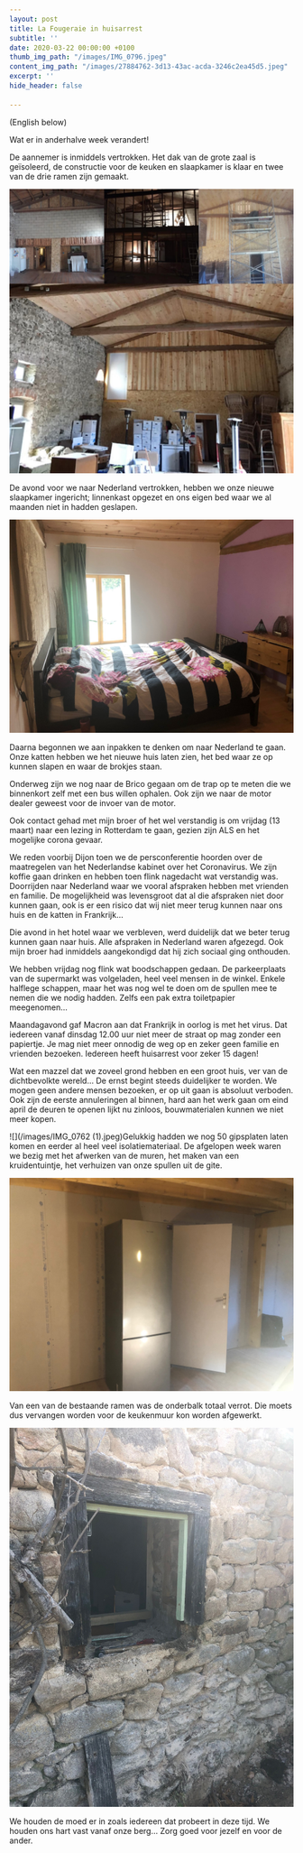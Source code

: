 ```yaml
---
layout: post
title: La Fougeraie in huisarrest
subtitle: ''
date: 2020-03-22 00:00:00 +0100
thumb_img_path: "/images/IMG_0796.jpeg"
content_img_path: "/images/27884762-3d13-43ac-acda-3246c2ea45d5.jpeg"
excerpt: ''
hide_header: false

---
```

(English below)

Wat er in anderhalve week verandert!

De aannemer is inmiddels vertrokken. Het dak van de grote zaal is geïsoleerd, de constructie voor de keuken en slaapkamer is klaar en twee van de drie ramen zijn gemaakt.

![](/images/a4c16df3-f117-43b2-a01c-ed4f86f3a3c9.jpeg)

De avond voor we naar Nederland vertrokken, hebben we onze nieuwe slaapkamer ingericht; linnenkast opgezet en ons eigen bed waar we al maanden niet in hadden geslapen.

![](/images/IMG_0798.jpeg)

Daarna begonnen we aan inpakken te denken om naar Nederland te gaan. Onze katten hebben we het nieuwe huis laten zien, het bed waar ze op kunnen slapen en waar de brokjes staan.

Onderweg zijn we nog naar de Brico gegaan om de trap op te meten die we binnenkort zelf met een bus willen ophalen. Ook zijn we naar de motor dealer geweest voor de invoer van de motor.

Ook contact gehad met mijn broer of het wel verstandig is om vrijdag (13 maart) naar een lezing in Rotterdam te gaan, gezien zijn ALS en het mogelijke corona gevaar.

We reden voorbij Dijon toen we de persconferentie hoorden over de maatregelen van het Nederlandse kabinet over het Coronavirus. We zijn koffie gaan drinken en hebben toen flink nagedacht wat verstandig was. Doorrijden naar Nederland waar we vooral afspraken hebben met vrienden en familie. De mogelijkheid was levensgroot dat al die afspraken niet door kunnen gaan, ook is er een risico dat wij niet meer terug kunnen naar ons huis en de katten in Frankrijk…

Die avond in het hotel waar we verbleven, werd duidelijk dat we beter terug kunnen gaan naar huis. Alle afspraken in Nederland waren afgezegd. Ook mijn broer had inmiddels aangekondigd dat hij zich sociaal ging onthouden.

We hebben vrijdag nog flink wat boodschappen gedaan. De parkeerplaats van de supermarkt was volgeladen, heel veel mensen in de winkel. Enkele halflege schappen, maar het was nog wel te doen om de spullen mee te nemen die we nodig hadden. Zelfs een pak extra toiletpapier meegenomen...

Maandagavond gaf Macron aan dat Frankrijk in oorlog is met het virus. Dat iedereen vanaf dinsdag 12.00 uur niet meer de straat op mag zonder een papiertje. Je mag niet meer onnodig de weg op en zeker geen familie en vrienden bezoeken. Iedereen heeft huisarrest voor zeker 15 dagen!

Wat een mazzel dat we zoveel grond hebben en een groot huis, ver van de dichtbevolkte wereld… De ernst begint steeds duidelijker te worden. We mogen geen andere mensen bezoeken, er op uit gaan is absoluut verboden. Ook zijn de eerste annuleringen al binnen, hard aan het werk gaan om eind april de deuren te openen lijkt nu zinloos, bouwmaterialen kunnen we niet meer kopen. 

![](/images/IMG_0762 (1).jpeg)Gelukkig hadden we nog 50 gipsplaten laten komen en eerder al heel veel isolatiemateriaal. De afgelopen week waren we bezig met het afwerken van de muren, het maken van een kruidentuintje, het verhuizen van onze spullen uit de gite. 

![](/images/IMG_0788-1.jpeg)

Van een van de bestaande ramen was de onderbalk totaal verrot. Die moets dus vervangen worden voor de keukenmuur kon worden afgewerkt. 

![](/images/IMG_0795.jpeg)

We houden de moed er in zoals iedereen dat probeert in deze tijd. We houden ons hart vast vanaf onze berg… Zorg goed voor jezelf en voor de ander.